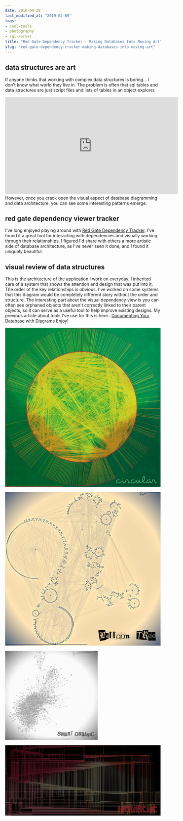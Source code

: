 ```yaml
---
date: 2016-04-28
last_modified_at: "2019-02-09"
tags:
- cool-tools
- photography
- sql-server
title: "Red Gate Dependency Tracker - Making Databases Into Moving Art"
slug: "red-gate-dependency-tracker-making-databases-into-moving-art"
---
```


## data structures are art

If anyone thinks that working with complex data structures is boring... I don't know what world they live in. The problem is often that sql tables and data structures are just script files and lists of tables in an object explorer.
<iframe width="560" height="315" src="https://www.youtube.com/embed/1jOUyjgO0_A?rel=0&controls=0&showinfo=0&autoplay=1&modestbranding=1&rel=0&autohide=1&loop=1" frameborder="0" allowfullscreen></iframe>
 However, once you crack open the visual aspect of database diagramming and data architecture, you can see some interesting patterns emerge.

## red gate dependency viewer tracker

I've long enjoyed playing around with [Red Gate Dependency Tracker](http://bit.ly/24l4Xnk). I've found it a great tool for interacting with dependencies and visually working through their relationships.
I figured I'd share with others a more artistic side of database architecture, as I've never seen it done, and I found it uniquely beautiful.

## visual review of data structures

This is the architecture of the application I work on everyday. I inherited care of a system that shows the attention and design that was put into it. The order of the key relationships is obvious. I've worked on some systems that this diagram would be completely different story without the order and structure.
The interesting part about the visual dependency view is you can often see orphaned objects that aren't correctly linked to their parent objects, so it can serve as a useful tool to help improve existing designs. My previous article about tools I've use for this is here...[Documenting Your Database with Diagrams](2015-12-09-documenting-your-database-with-diagrams.md)
Enjoy!

![circular](images/2016-04-27_17-27-07_circular.jpg)

![balloontree](images/2016-04-27_17-28-52_balloontree.jpg)

![smartorganic](images/2016-04-27_17-28-32_smartorganic.jpg)

![hierarchic](images/2016-04-27_17-26-45_hierarchic.jpg)
